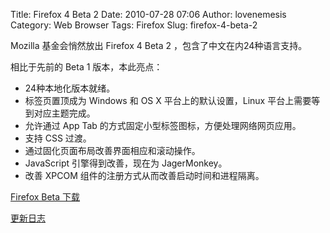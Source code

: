 Title: Firefox 4 Beta 2
Date: 2010-07-28 07:06
Author: lovenemesis
Category: Web Browser
Tags: Firefox
Slug: firefox-4-beta-2

Mozilla 基金会悄然放出 Firefox 4 Beta 2 ，包含了中文在内24种语言支持。

相比于先前的 Beta 1 版本，本此亮点：

-   24种本地化版本就绪。
-   标签页置顶成为 Windows 和 OS X 平台上的默认设置，Linux
    平台上需要等到对应主题完成。
-   允许通过 App Tab 的方式固定小型标签图标，方便处理网络网页应用。
-   支持 CSS 过渡。
-   通过固化页面布局改善界面相应和滚动操作。
-   JavaScript 引擎得到改善，现在为 JagerMonkey。
-   改善 XPCOM 组件的注册方式从而改善启动时间和进程隔离。

[Firefox Beta 下载](http://www.mozilla.com/en-US/firefox/all-beta.html)

[更新日志](http://www.mozilla.com/en-US/firefox/4.0b2/releasenotes/)
